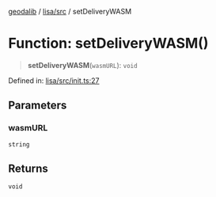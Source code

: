 [geodalib](../../../modules.md) / [lisa/src](../index.md) / setDeliveryWASM

# Function: setDeliveryWASM()

> **setDeliveryWASM**(`wasmURL`): `void`

Defined in: [lisa/src/init.ts:27](https://github.com/GeoDaCenter/geoda-lib/blob/dd0b55e88e7fa62fd12212664ac5233e391d8b71/js/packages/lisa/src/init.ts#L27)

## Parameters

### wasmURL

`string`

## Returns

`void`

